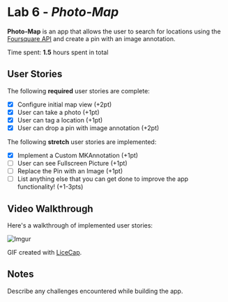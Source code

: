 # Lab 6 - *Photo-Map*

**Photo-Map** is an app that allows the user to search for locations using the [Foursquare API](https://developer.foursquare.com/docs) and create a pin with an image annotation.

Time spent: **1.5** hours spent in total

## User Stories

The following **required** user stories are complete:

- [X] Configure initial map view (+2pt)
- [X] User can take a photo (+1pt)
- [X] User can tag a location (+1pt)
- [X] User can drop a pin with image annotation (+2pt)

The following **stretch** user stories are implemented:

- [X] Implement a Custom MKAnnotation (+1pt)
- [ ] User can see Fullscreen Picture (+1pt)
- [ ] Replace the Pin with an Image (+1pt)
- [ ] List anything else that you can get done to improve the app functionality! (+1-3pts)

## Video Walkthrough

Here's a walkthrough of implemented user stories:

![Imgur](https://i.imgur.com/MxD0jtW.gif)

GIF created with [LiceCap](http://www.cockos.com/licecap/).

## Notes

Describe any challenges encountered while building the app.
